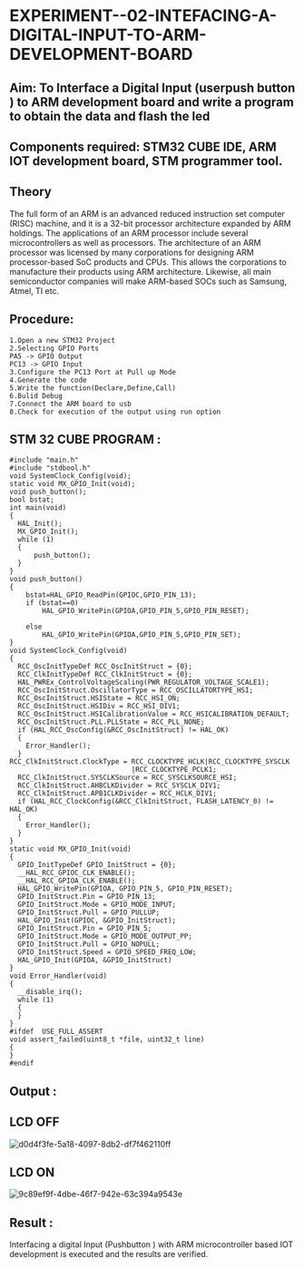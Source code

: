 # EXPERIMENT--02-INTEFACING-A-DIGITAL-INPUT-TO-ARM-DEVELOPMENT-BOARD
## Aim: To Interface a Digital Input  (userpush button  ) to ARM   development board and write a  program to obtain  the data and flash the led  
## Components required: STM32 CUBE IDE, ARM IOT development board,  STM programmer tool.
## Theory 
The full form of an ARM is an advanced reduced instruction set computer (RISC) machine, and it is a 32-bit processor architecture expanded by ARM holdings. The applications of an ARM processor include several microcontrollers as well as processors. The architecture of an ARM processor was licensed by many corporations for designing ARM processor-based SoC products and CPUs. This allows the corporations to manufacture their products using ARM architecture. Likewise, all main semiconductor companies will make ARM-based SOCs such as Samsung, Atmel, TI etc.

 
  
## Procedure:
```
1.Open a new STM32 Project
2.Selecting GPIO Ports
PA5 -> GPIO Output
PC13 -> GPIO Input
3.Configure the PC13 Port at Pull up Mode
4.Generate the code
5.Write the function(Declare,Define,Call)
6.Bulid Debug
7.Connect the ARM board to usb
8.Check for execution of the output using run option
```
## STM 32 CUBE PROGRAM :
```
#include "main.h"
#include "stdbool.h"
void SystemClock_Config(void);
static void MX_GPIO_Init(void);
void push_button();
bool bstat;
int main(void)
{
  HAL_Init();
  MX_GPIO_Init();
  while (1)
  {
	  push_button();
  }
}
void push_button()
{
	bstat=HAL_GPIO_ReadPin(GPIOC,GPIO_PIN_13);
	if (bstat==0)
		HAL_GPIO_WritePin(GPIOA,GPIO_PIN_5,GPIO_PIN_RESET);
  
	else
		HAL_GPIO_WritePin(GPIOA,GPIO_PIN_5,GPIO_PIN_SET);
}
void SystemClock_Config(void)
{
  RCC_OscInitTypeDef RCC_OscInitStruct = {0};
  RCC_ClkInitTypeDef RCC_ClkInitStruct = {0};
  HAL_PWREx_ControlVoltageScaling(PWR_REGULATOR_VOLTAGE_SCALE1);
  RCC_OscInitStruct.OscillatorType = RCC_OSCILLATORTYPE_HSI;
  RCC_OscInitStruct.HSIState = RCC_HSI_ON;
  RCC_OscInitStruct.HSIDiv = RCC_HSI_DIV1;
  RCC_OscInitStruct.HSICalibrationValue = RCC_HSICALIBRATION_DEFAULT;
  RCC_OscInitStruct.PLL.PLLState = RCC_PLL_NONE;
  if (HAL_RCC_OscConfig(&RCC_OscInitStruct) != HAL_OK)
  {
    Error_Handler();
  }
RCC_ClkInitStruct.ClockType = RCC_CLOCKTYPE_HCLK|RCC_CLOCKTYPE_SYSCLK
                              |RCC_CLOCKTYPE_PCLK1; 
  RCC_ClkInitStruct.SYSCLKSource = RCC_SYSCLKSOURCE_HSI;
  RCC_ClkInitStruct.AHBCLKDivider = RCC_SYSCLK_DIV1;
  RCC_ClkInitStruct.APB1CLKDivider = RCC_HCLK_DIV1;
  if (HAL_RCC_ClockConfig(&RCC_ClkInitStruct, FLASH_LATENCY_0) != HAL_OK)
  {
    Error_Handler();
  } 
}
static void MX_GPIO_Init(void)
{
  GPIO_InitTypeDef GPIO_InitStruct = {0};
  __HAL_RCC_GPIOC_CLK_ENABLE();
  __HAL_RCC_GPIOA_CLK_ENABLE();
  HAL_GPIO_WritePin(GPIOA, GPIO_PIN_5, GPIO_PIN_RESET);
  GPIO_InitStruct.Pin = GPIO_PIN_13;
  GPIO_InitStruct.Mode = GPIO_MODE_INPUT;
  GPIO_InitStruct.Pull = GPIO_PULLUP;
  HAL_GPIO_Init(GPIOC, &GPIO_InitStruct);
  GPIO_InitStruct.Pin = GPIO_PIN_5;
  GPIO_InitStruct.Mode = GPIO_MODE_OUTPUT_PP;
  GPIO_InitStruct.Pull = GPIO_NOPULL;
  GPIO_InitStruct.Speed = GPIO_SPEED_FREQ_LOW;
  HAL_GPIO_Init(GPIOA, &GPIO_InitStruct)
}
void Error_Handler(void)
{
  __disable_irq();
  while (1)
  {
  }
}
#ifdef  USE_FULL_ASSERT
void assert_failed(uint8_t *file, uint32_t line)
{
}
#endif

```


## Output  :
 ## LCD OFF
 ![d0d4f3fe-5a18-4097-8db2-df7f462110ff](https://github.com/BaskaranV15/EXPERIMENT--02-INTEFACING-A-DIGITAL-INPUT-TO-ARM-DEVELOPMENT-BOARD/assets/118703522/563a6ab8-0909-4c14-9891-7693c160c77c)

 ## LCD ON
![9c89ef9f-4dbe-46f7-942e-63c394a9543e](https://github.com/BaskaranV15/EXPERIMENT--02-INTEFACING-A-DIGITAL-INPUT-TO-ARM-DEVELOPMENT-BOARD/assets/118703522/b7b0d52e-96e5-418b-8d7c-f483e7ba0128)

 
 
## Result :
Interfacing a digital Input (Pushbutton ) with ARM microcontroller based IOT development is executed and the results are verified.
